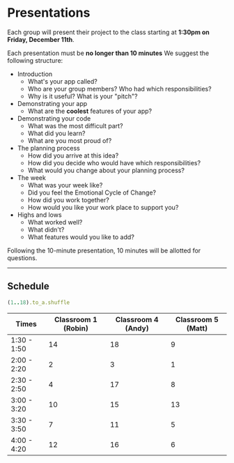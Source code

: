# Presentations

Each group will present their project to the class starting at **1:30pm on Friday, December 11th**.

Each presentation must be **no longer than 10 minutes** We suggest the following structure:

- Introduction
  - What's your app called?
  - Who are your group members? Who had which responsibilities?
  - Why is it useful? What is your "pitch"?
- Demonstrating your app
  - What are the **coolest** features of your app?
- Demonstrating your code
  - What was the most difficult part?
  - What did you learn?
  - What are you most proud of?
- The planning process
  - How did you arrive at this idea?
  - How did you decide who would have which responsibilities?
  - What would you change about your planning process?
- The week
  - What was your week like?  
  - Did you feel the Emotional Cycle of Change?
  - How did you work together?
  - How would you like your work place to support you?
- Highs and lows
  - What worked well?
  - What didn't?
  - What features would you like to add?

Following the 10-minute presentation, 10 minutes will be allotted for questions.

---

## Schedule

```ruby
(1..18).to_a.shuffle
```

| Times | Classroom 1 (Robin) | Classroom 4 (Andy) | Classroom 5 (Matt) |
|---|---|---|---|
| 1:30 - 1:50 | 14 | 18 | 9  |
| 2:00 - 2:20 | 2  | 3  | 1  |
| 2:30 - 2:50 | 4  | 17 | 8  |
| 3:00 - 3:20 | 10 | 15 | 13 |
| 3:30 - 3:50 | 7  | 11 | 5  |
| 4:00 - 4:20 | 12 | 16 | 6  |
